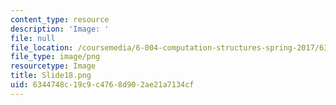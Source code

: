 ```yaml
---
content_type: resource
description: 'Image: '
file: null
file_location: /coursemedia/6-004-computation-structures-spring-2017/6344748c19c9c4768d902ae21a7134cf_Slide18.png
file_type: image/png
resourcetype: Image
title: Slide18.png
uid: 6344748c-19c9-c476-8d90-2ae21a7134cf
---
```

